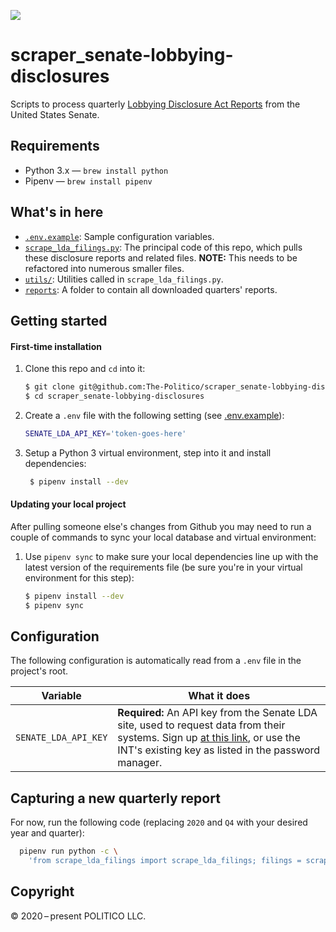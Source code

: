 ![](https://www.politico.com/interactives/cdn/images/badge.svg)

# scraper_senate-lobbying-disclosures

Scripts to process quarterly [Lobbying Disclosure Act Reports](https://lda.senate.gov/system/public/) from the United States Senate.


## Requirements

-   Python 3.x — `brew install python`
-   Pipenv — `brew install pipenv`


## What's in here

-   [`.env.example`](.env.example): Sample configuration variables.
-   [`scrape_lda_filings.py`](scrape_lda_filings.py): The principal code of this repo, which pulls these disclosure reports and related files. **NOTE:** This needs to be refactored into numerous smaller files.
-   [`utils/`](utils): Utilities called in `scrape_lda_filings.py`.
-   [`reports`](reports): A folder to contain all downloaded quarters' reports.

## Getting started

#### First-time installation

1. Clone this repo and `cd` into it:

    ```sh
    $ git clone git@github.com:The-Politico/scraper_senate-lobbying-disclosures.git
    $ cd scraper_senate-lobbying-disclosures
    ```

2. Create a `.env` file with the following setting (see [.env.example](.env.example)):

    ```sh
    SENATE_LDA_API_KEY='token-goes-here'
    ```


3. Setup a Python 3 virtual environment, step into it and install dependencies:

   ```sh
    $ pipenv install --dev
    ```

#### Updating your local project

After pulling someone else's changes from Github you may need to run a couple of commands to sync your local database and virtual environment:

1. Use `pipenv sync` to make sure your local dependencies line up with the latest version of the requirements file (be sure you're in your virtual environment for this step):

    ```sh
    $ pipenv install --dev
    $ pipenv sync
    ```


## Configuration

The following configuration is automatically read from a `.env` file in the project's root.

Variable | What it does
-- | --
`SENATE_LDA_API_KEY` | **Required:** An API key from the Senate LDA site, used to request data from their systems. Sign up [at this link](https://lda.senate.gov/api/register/), or use the INT's existing key as listed in the password manager.


## Capturing a new quarterly report

For now, run the following code (replacing `2020` and `Q4` with your desired year and quarter):

```sh
  pipenv run python -c \
    'from scrape_lda_filings import scrape_lda_filings; filings = scrape_lda_filings("2020", "Q4")'
```


## Copyright

&copy; 2020&thinsp;&ndash;&thinsp;present POLITICO LLC.

